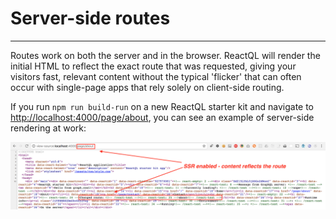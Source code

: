 # Server-side routes

---
Routes work on both the server and in the browser. ReactQL will render the initial HTML to reflect the exact route that was requested, giving your visitors fast, relevant content without the typical 'flicker' that can often occur with single-page apps that rely solely on client-side routing.

If you run `npm run build-run` on a new ReactQL starter kit and navigate to [http://localhost:4000/page/about](http://localhost:4000/page/about), you can see an example of server-side rendering at work:

![SSR routing](img/server.png)
